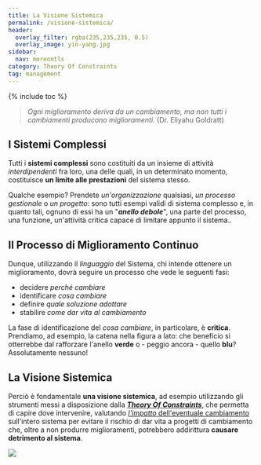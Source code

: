 ```yaml
---
title: La Visione Sistemica
permalink: /visione-sistemica/
header:
  overlay_filter: rgba(235,235,235, 0.5)
  overlay_image: yin-yang.jpg
sidebar: 
  nav: moreontls
category: Theory Of Constraints
tag: management
---
```


{% include toc %}

>*Ogni miglioramento deriva da un cambiamento, ma non tutti i cambiamenti producono miglioramenti.*
> (Dr. Eliyahu Goldratt)

## I Sistemi Complessi
Tutti i **sistemi complessi** sono costituiti da un insieme di attività *interdipendenti* fra loro, una delle quali, in un determinato momento, costituisce **un limite alle prestazioni** del sistema stesso. 

Qualche esempio? Prendete *un'organizzazione* qualsiasi, *un processo gestionale* o *un progetto*: sono tutti esempi validi di sistema complesso e, in quanto tali, ognuno di essi ha un "***anello debole***", una parte del processo, una funzione, un'attività critica capace di limitare appunto il sistema..

## Il Processo di Miglioramento Continuo
Dunque, utilizzando il *linguaggio* del Sistema, chi intende ottenere un miglioramento, dovrà seguire un processo che vede le seguenti fasi:

- decidere *perché cambiare*
- identificare *cosa cambiare*
- definire *quale soluzione adottare*
- stabilire *come dar vita al cambiamento*

La fase di identificazione del *cosa cambiare*, in particolare, è **critica**. Prendiamo, ad esempio, la catena nella figura a lato: che beneficio si otterrebbe dal rafforzare l'anello **verde** o - peggio ancora - quello **blu**? Assolutamente nessuno! 

## La Visione Sistemica
Perciò è fondamentale **una visione sistemica**, ad esempio utilizzando gli strumenti messi a disposizione dalla [***Theory Of Constraints***](http://www.tocico.org/?page=toc), che permetta di capire dove intervenire, valutando [*l'impatto* dell'eventuale  cambiamento](il-throughput-accounting) sull'intero sistema per evitare il rischio di dar vita a progetti di cambiamento che, oltre a non produrre miglioramenti, potrebbero addirittura **causare detrimento al sistema**. 

![]({{relative}}/images/system-as-a-chain.jpg)

